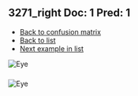 ## 3271_right Doc: 1 Pred: 1
- [Back to confusion matrix](https://github.com/juliandewit/kaggle_retinopathy/blob/master/matrix.md)
- [Back to list](https://github.com/juliandewit/kaggle_retinopathy/blob/master/lists/11/list.md)
- [Next example in list](https://github.com/juliandewit/kaggle_retinopathy/blob/master/lists/11/32/32764_right.md)

![Eye](https://retinopaty.blob.core.windows.net/size1024/3271_right_1.jpeg)

### 

![Eye]()
